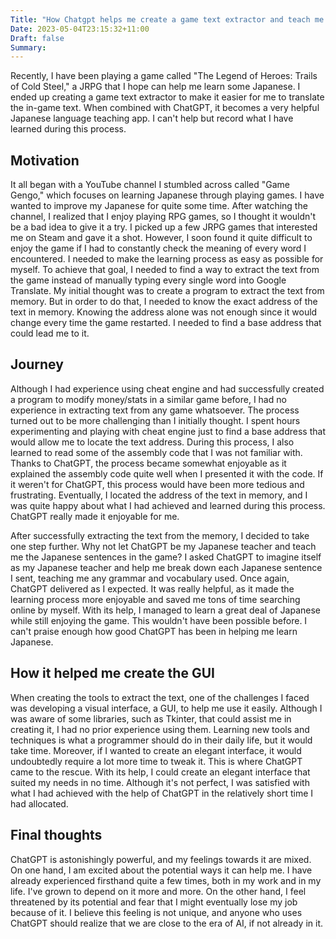 ```yaml
---
Title: "How Chatgpt helps me create a game text extractor and teach me japanese"
Date: 2023-05-04T23:15:32+11:00
Draft: false
Summary: 
---
```


Recently, I have been playing a game called "The Legend of Heroes: Trails of Cold Steel," a JRPG that I hope can help me learn some Japanese. I ended up creating a game text extractor to make it easier for me to translate the in-game text. When combined with ChatGPT, it becomes a very helpful Japanese language teaching app. I can't help but record what I have learned during this process.

## Motivation

It all began with a YouTube channel I stumbled across called "Game Gengo," which focuses on learning Japanese through playing games. I have wanted to improve my Japanese for quite some time. After watching the channel, I realized that I enjoy playing RPG games, so I thought it wouldn't be a bad idea to give it a try. I picked up a few JRPG games that interested me on Steam and gave it a shot. However, I soon found it quite difficult to enjoy the game if I had to constantly check the meaning of every word I encountered. I needed to make the learning process as easy as possible for myself. To achieve that goal, I needed to find a way to extract the text from the game instead of manually typing every single word into Google Translate. My initial thought was to create a program to extract the text from memory. But in order to do that, I needed to know the exact address of the text in memory. Knowing the address alone was not enough since it would change every time the game restarted. I needed to find a base address that could lead me to it.

## Journey

Although I had experience using cheat engine and had successfully created a program to modify money/stats in a similar game before, I had no experience in extracting text from any game whatsoever. The process turned out to be more challenging than I initially thought. I spent hours experimenting and playing with cheat engine just to find a base address that would allow me to locate the text address. During this process, I also learned to read some of the assembly code that I was not familiar with. Thanks to ChatGPT, the process became somewhat enjoyable as it explained the assembly code quite well when I presented it with the code. If it weren't for ChatGPT, this process would have been more tedious and frustrating. Eventually, I located the address of the text in memory, and I was quite happy about what I had achieved and learned during this process. ChatGPT really made it enjoyable for me.

After successfully extracting the text from the memory, I decided to take one step further. Why not let ChatGPT be my Japanese teacher and teach me the Japanese sentences in the game? I asked ChatGPT to imagine itself as my Japanese teacher and help me break down each Japanese sentence I sent, teaching me any grammar and vocabulary used. Once again, ChatGPT delivered as I expected. It was really helpful, as it made the learning process more enjoyable and saved me tons of time searching online by myself. With its help, I managed to learn a great deal of Japanese while still enjoying the game. This wouldn't have been possible before. I can't praise enough how good ChatGPT has been in helping me learn Japanese.

## How it helped me create the GUI

When creating the tools to extract the text, one of the challenges I faced was developing a visual interface, a GUI, to help me use it easily. Although I was aware of some libraries, such as Tkinter, that could assist me in creating it, I had no prior experience using them. Learning new tools and techniques is what a programmer should do in their daily life, but it would take time. Moreover, if I wanted to create an elegant interface, it would undoubtedly require a lot more time to tweak it. This is where ChatGPT came to the rescue. With its help, I could create an elegant interface that suited my needs in no time. Although it's not perfect, I was satisfied with what I had achieved with the help of ChatGPT in the relatively short time I had allocated.

## Final thoughts

ChatGPT is astonishingly powerful, and my feelings towards it are mixed. On one hand, I am excited about the potential ways it can help me. I have already experienced firsthand quite a few times, both in my work and in my life. I've grown to depend on it more and more. On the other hand, I feel threatened by its potential and fear that I might eventually lose my job because of it. I believe this feeling is not unique, and anyone who uses ChatGPT should realize that we are close to the era of AI, if not already in it.